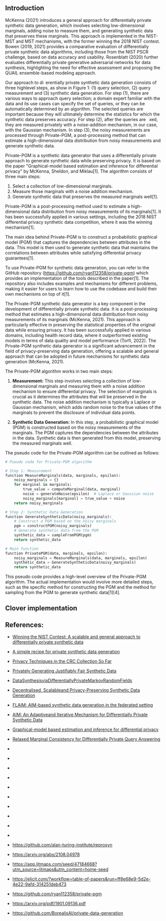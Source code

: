 ## Introduction 

McKenna (2021) introduces a general approach for differentially private synthetic data generation, which involves selecting low-dimensional marginals, adding noise to measure them, and generating synthetic data that preserves these marginals. This approach is implemented in the NIST-MST and MST mechanisms, with the former winning the 2018 NIST contest. Bowen (2019, 2021) provides a comparative evaluation of differentially private synthetic data algorithms, including those from the NIST PSCR challenge, based on data accuracy and usability. Rosenblatt (2020) further evaluates differentially private generative adversarial networks for data synthesis, highlighting the need for effective assessment and proposing the QUAIL ensemble-based modeling approach.

Our approach to di erentially private synthetic data generation consists of three highlevel steps, as show in Figure 1: (1) query selection, (2) query measurement and (3) synthetic data generation. For step (1), there are various ways to approach query selection; a domain expert familiar with the data and its use cases can specify the set of queries, or they can be automatically determined by an algorithm. The selected queries are important because they will ultimately determine the statistics for which the synthetic data preserves accuracy. For step (2), after the queries are  xed, they are measured privately with a noise-addition mechanism, in our case, with the Gaussian mechanism. In step (3), the noisy measurements are processed through Private-PGM, a post-processing method that can estimate a high-dimensional data distribution from noisy measurements and generate synthetic data. 

Private-PGM is a synthetic data generator that uses a differentially private approach to generate synthetic data while preserving privacy. It is based on the paper "Graphical-model based estimation and inference for differential privacy" by McKenna, Sheldon, and Miklau[1]. The algorithm consists of three main steps:

1. Select a collection of low-dimensional marginals.
2. Measure those marginals with a noise addition mechanism.
3. Generate synthetic data that preserves the measured marginals well[1].

Private-PGM is a post-processing method used to estimate a high-dimensional data distribution from noisy measurements of its marginals[1]. It has been successfully applied in various settings, including the 2018 NIST differential privacy synthetic data competition, where it was the winning mechanism[1].

The main idea behind Private-PGM is to construct a probabilistic graphical model (PGM) that captures the dependencies between attributes in the data. This model is then used to generate synthetic data that maintains the correlations between attributes while satisfying differential privacy guarantees[1].

To use Private-PGM for synthetic data generation, you can refer to the GitHub repository (https://github.com/ryan112358/private-pgm) which provides an implementation of the tools described in the paper[1]. The repository also includes examples and mechanisms for different problems, making it easier for users to learn how to use the codebase and build their own mechanisms on top of it[1].

The Private-PGM synthetic data generator is a key component in the development of differentially private synthetic data. It is a post-processing method that estimates a high-dimensional data distribution from noisy measurements of its marginals (McKenna, 2021). This approach is particularly effective in preserving the statistical properties of the original data while ensuring privacy. It has been successfully applied in various domains, including health record data, where it outperformed existing models in terms of data quality and model performance (Torfi, 2022). The Private-PGM synthetic data generator is a significant advancement in the field of privacy-preserving data generation, offering a scalable and general approach that can be adopted in future mechanisms for synthetic data generation (McKenna, 2021).

The Private-PGM algorithm works in two main steps:

1. **Measurement:** This step involves selecting a collection of low-dimensional marginals and measuring them with a noise addition mechanism to ensure differential privacy. The selection of marginals is crucial as it determines the attributes that will be preserved in the synthetic data. The noise addition mechanism is typically a Laplace or Gaussian mechanism, which adds random noise to the true values of the marginals to prevent the disclosure of individual data points.

2. **Synthetic Data Generation:** In this step, a probabilistic graphical model (PGM) is constructed based on the noisy measurements of the marginals. The PGM captures the dependencies between the attributes in the data. Synthetic data is then generated from this model, preserving the measured marginals well.

The pseudo code for the Private-PGM algorithm can be outlined as follows:

```python
# Pseudo code for Private-PGM algorithm

# Step 1: Measurement
function MeasureMarginals(data, marginals, epsilon):
    noisy_marginals = {}
    for marginal in marginals:
        true_value = computeMarginal(data, marginal)
        noise = generateNoise(epsilon)  # Laplace or Gaussian noise
        noisy_marginals[marginal] = true_value + noise
    return noisy_marginals

# Step 2: Synthetic Data Generation
function GenerateSyntheticData(noisy_marginals):
    # Construct a PGM based on the noisy marginals
    pgm = constructPGM(noisy_marginals)
    # Generate synthetic data from the PGM
    synthetic_data = sampleFromPGM(pgm)
    return synthetic_data

# Main function
function PrivatePGM(data, marginals, epsilon):
    noisy_marginals = MeasureMarginals(data, marginals, epsilon)
    synthetic_data = GenerateSyntheticData(noisy_marginals)
    return synthetic_data
```

This pseudo code provides a high-level overview of the Private-PGM algorithm. The actual implementation would involve more detailed steps, such as the specific method for constructing the PGM and the method for sampling from the PGM to generate synthetic data[1][4].

## Clover implementation 

## References:
- [Winning the NIST Contest: A scalable and general approach to differentially private synthetic data](https://arxiv.org/pdf/2108.04978.pdf)
- [A simple recipe for private synthetic data generation](https://differentialprivacy.org/synth-data-1/)
- [Privacy Techniques in the CRC Collection So Far](https://pages.nist.gov/privacy_collaborative_research_cycle/pages/techniques.html)
- [Privately Generating Justifiably Fair Synthetic Data](https://www.vldb.org/pvldb/vol16/p1573-pujol.pdf)
- [DataSynthesisviaDifferentiallyPrivateMarkovRandomFields](https://www.vldb.org/pvldb/vol14/p2190-cai.pdf)
- [Decentralised, Scalableand Privacy-Preserving Synthetic Data Generation](https://arxiv.org/pdf/2310.20062.pdf)
- [FLAIM: AIM-based synthetic data generation in the federated setting](https://arxiv.org/pdf/2310.03447.pdf)
- [AIM: An Adaptiveand Iterative Mechanism for Differentially Private Synthetic Data](https://arxiv.org/pdf/2201.12677.pdf)
- [Graphical-model based estimation and inference for differential privacy](https://arxiv.org/pdf/1901.09136.pdf)
- [Relaxed Marginal Consistency for Differentially Private Query Answering](https://arxiv.org/pdf/2109.06153.pdf)
- [](https://youtube.com/watch?v=UKzh9QgNRxA)
- [](https://journalprivacyconfidentiality.org/index.php/jpc/article/view/778)
- [](https://journalprivacyconfidentiality.org/index.php/jpc/article/download/778/727/1684)
- [](https://openreview.net/pdf?id=B9R1uLC1B1)
- [](https://openreview.net/forum?id=comGUyv5sac)
- [](https://openreview.net/forum?id=5JdyRvTrK0q)
- [](https://programming-dp.com/ch14.html)
- [](https://aaai-ppai22.github.io/files/26.pdf)
- [](https://proceedings.mlr.press/v202/liu23ag/liu23ag.pdf)
- [](https://www.usenix.org/system/files/sec21fall-zhang-zhikun.pdf)



- https://github.com/alan-turing-institute/reprosyn
- https://arxiv.org/abs/2108.04978
- https://app.litmaps.com/seed/47184668?utm_source=litmaps&utm_content=home-seed
- https://elicit.com/?workflow=table-of-papers&run=ff8e68e9-5d2e-4e22-9afd-314251deb473
- https://github.com/ryan112358/private-pgm
- https://arxiv.org/pdf/1901.09136.pdf
- https://github.com/BorealisAI/private-data-generation

